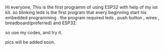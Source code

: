 Hi everyone,
This is the first programm  of using ESP32 with help of my iot kit.
so blinking leds is the first program that every beginning start his embedded programming .
the program required leds , push button , wires , breadboard(preferred) and ESP32.

so use my codes, and try it.



pics will be added soon.

